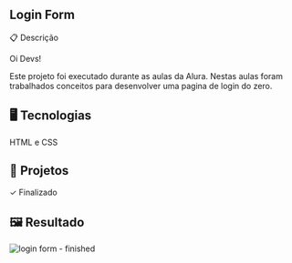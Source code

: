 ## Login Form 

📋 Descrição

Oi Devs!

Este projeto foi executado durante as aulas da Alura. Nestas aulas foram trabalhados conceitos para desenvolver uma pagina de login do zero.

## 🖥️ Tecnologias

HTML e CSS

## 🎨 Projetos

✓ Finalizado

## 🖼️ Resultado

![login form - finished](https://user-images.githubusercontent.com/80055694/159156968-3e2c22e7-b6e4-4ebd-84f8-55b3b5c73ad5.png)
